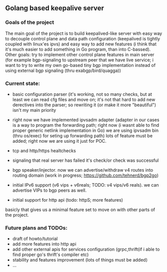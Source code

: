 ## Golang based keepalive server

### Goals of the project
The main goal of the project is to build keepalived-like server with easy way to decouple control plane
and data path configuration (keepalived is tightly coupled with linux'es ipvs) and easy way to add new features
(i think that it's much easier to add something in Go program, than into C-bassed).
Other goals:
 try to implement other control plane features in main server (for example bgp-signaling to upstream peer that we 
 have live service; i want to try to write my own go-based tiny bgp implementation instead of using external bgp
 signaling (thru exabgp/bird/quagga))
 
 
### Current state:
  * basic configuration parser (it's working, not so many checks, but at least we can read cfg files and move on;
  it's not that hard to add new derectives into the parser; so rewriting it (or make it more "beautiful") isn't my main
  priority
  
  * right now we have implemented ipvsadm adapter (adapter in our cases is a way to program the forwarding path;
  right now (i wasnt able to find proper generic netlink implementation in Go) we are using ipvsadm bin (thru os/exec)
  for seting up forwarding path) lots of feature must be added; right now we are using it just for POC.
  
  * tcp and http/https healtchecks
  
  * signaling that real server has failed it's check/or check was successful

  * bgp speaker/injector. now we can advertise/withdraw v4 routes into routing domain
  (work in progress; https://github.com/tehnerd/bgp2go)
  * initial IPv6 support (v6 vips + v6reals; TODO: v4 vips/v6 reals). we can advertise VIPs to bgp peers as well.
  * initial support for http api (todo: httpS; more features)
 
basicly that gives us a minimal feature set to move on with other parts of the project.

### Future plans and TODOs:
  * draft of howto/tutorial
  * add more features into http api
  * add other external apis for services configuration (grpc,thrift(if i able to find proper go's
     thrift's compiler etc)
  * stability and features improvement (lots of things must be added)
  * ...
